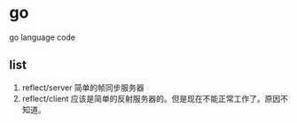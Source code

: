 # go
go language code

## list
1. reflect/server 简单的帧同步服务器
2. reflect/client 应该是简单的反射服务器的。但是现在不能正常工作了。原因不知道。